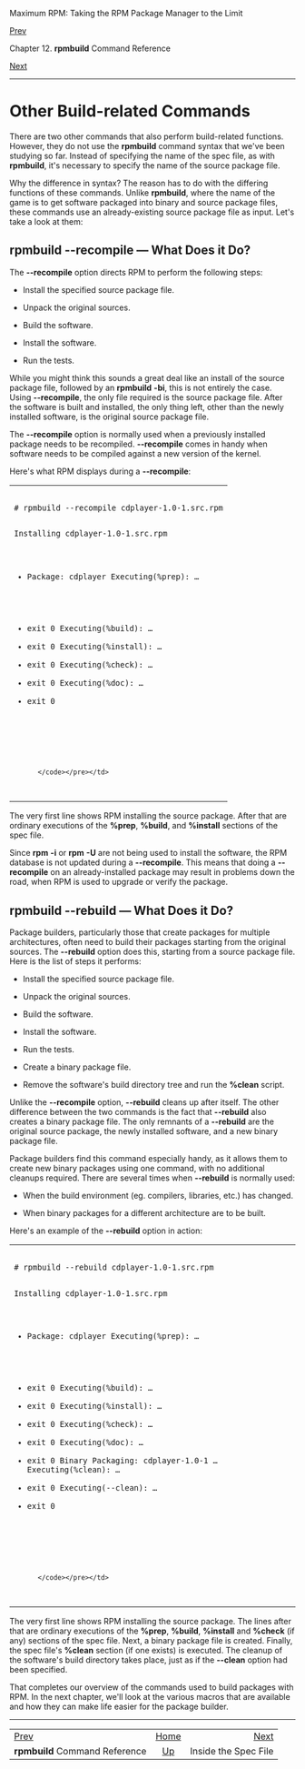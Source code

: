 <div class="NAVHEADER">

Maximum RPM: Taking the RPM Package Manager to the Limit

</div>

[Prev](ch-rpm-b-command.html)

Chapter 12. **rpmbuild** Command Reference

[Next](ch-rpm-inside.html)

-----

<div class="sect1">

# <span id="s1-rpm-b-command-other-build-commands">Other Build-related Commands</span>

There are two other commands that also perform build-related functions.
However, they do not use the **rpmbuild** command syntax that we've been
studying so far. Instead of specifying the name of the spec file, as
with **rpmbuild**, it's necessary to specify the name of the source
package file.

Why the difference in syntax? The reason has to do with the differing
functions of these commands. Unlike **rpmbuild**, where the name of the
game is to get software packaged into binary and source package files,
these commands use an already-existing source package file as input.
Let's take a look at them:

<div class="sect2">

## <span id="s2-rpm-b-command-recompile-option">**rpmbuild** **--recompile** — What Does it Do?</span>

The **--recompile** option directs RPM to perform the following steps:

  - Install the specified source package file.

  - Unpack the original sources.

  - Build the software.

  - Install the software.

  - Run the tests.

While you might think this sounds a great deal like an install of the
source package file, followed by an **rpmbuild** **-bi**, this is not
entirely the case. Using **--recompile**, the only file required is the
source package file. After the software is built and installed, the only
thing left, other than the newly installed software, is the original
source package file.

The **--recompile** option is normally used when a previously installed
package needs to be recompiled. **--recompile** comes in handy when
software needs to be compiled against a new version of the kernel.

Here's what RPM displays during a **--recompile**:

<table>
<colgroup>
<col style="width: 100%" />
</colgroup>
<tbody>
<tr class="odd">
<td><pre class="screen"><code># rpmbuild --recompile cdplayer-1.0-1.src.rpm
Installing cdplayer-1.0-1.src.rpm
* Package: cdplayer
Executing(%prep):
…
+ exit 0
Executing(%build):
…
+ exit 0
Executing(%install):
…
+ exit 0
Executing(%check):
…
+ exit 0
Executing(%doc):
…
+ exit 0

# 
          </code></pre></td>
</tr>
</tbody>
</table>

The very first line shows RPM installing the source package. After that
are ordinary executions of the **%prep**, **%build**, and **%install**
sections of the spec file.

Since **rpm** **-i** or **rpm** **-U** are not being used to install the
software, the RPM database is not updated during a **--recompile**. This
means that doing a **--recompile** on an already-installed package may
result in problems down the road, when RPM is used to upgrade or verify
the package.

</div>

<div class="sect2">

## <span id="s2-rpm-b-command-rebuild-option">**rpmbuild** **--rebuild** — What Does it Do?</span>

Package builders, particularly those that create packages for multiple
architectures, often need to build their packages starting from the
original sources. The **--rebuild** option does this, starting from a
source package file. Here is the list of steps it performs:

  - Install the specified source package file.

  - Unpack the original sources.

  - Build the software.

  - Install the software.

  - Run the tests.

  - Create a binary package file.

  - Remove the software's build directory tree and run the **%clean**
    script.

Unlike the **--recompile** option, **--rebuild** cleans up after itself.
The other difference between the two commands is the fact that
**--rebuild** also creates a binary package file. The only remnants of a
**--rebuild** are the original source package, the newly installed
software, and a new binary package file.

Package builders find this command especially handy, as it allows them
to create new binary packages using one command, with no additional
cleanups required. There are several times when **--rebuild** is
normally used:

  - When the build environment (eg. compilers, libraries, etc.) has
    changed.

  - When binary packages for a different architecture are to be built.

Here's an example of the **--rebuild** option in action:

<table>
<colgroup>
<col style="width: 100%" />
</colgroup>
<tbody>
<tr class="odd">
<td><pre class="screen"><code># rpmbuild --rebuild cdplayer-1.0-1.src.rpm
Installing cdplayer-1.0-1.src.rpm
* Package: cdplayer
Executing(%prep):
…
+ exit 0
Executing(%build):
…
+ exit 0
Executing(%install):
…
+ exit 0
Executing(%check):
…
+ exit 0
Executing(%doc):
…
+ exit 0
Binary Packaging: cdplayer-1.0-1
…
Executing(%clean):
…
+ exit 0
Executing(--clean):
…
+ exit 0

#
          </code></pre></td>
</tr>
</tbody>
</table>

The very first line shows RPM installing the source package. The lines
after that are ordinary executions of the **%prep**, **%build**,
**%install** and **%check** (if any) sections of the spec file. Next, a
binary package file is created. Finally, the spec file's **%clean**
section (if one exists) is executed. The cleanup of the software's build
directory takes place, just as if the **--clean** option had been
specified.

That completes our overview of the commands used to build packages with
RPM. In the next chapter, we'll look at the various macros that are
available and how they can make life easier for the package builder.

</div>

</div>

<div class="NAVFOOTER">

-----

|                                |                             |                            |
| :----------------------------- | :-------------------------: | -------------------------: |
| [Prev](ch-rpm-b-command.html)  |     [Home](index.html)      | [Next](ch-rpm-inside.html) |
| **rpmbuild** Command Reference | [Up](ch-rpm-b-command.html) |       Inside the Spec File |

</div>
